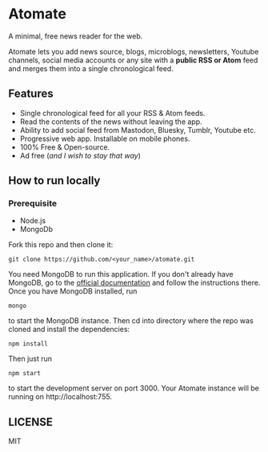 # Atomate

A minimal, free news reader for the web.

Atomate lets you add news source, blogs, microblogs, newsletters, Youtube channels, social media accounts or any site with a **public RSS or Atom** feed and merges them into a single chronological feed.

## Features

- Single chronological feed for all your RSS & Atom feeds.
- Read the contents of the news without leaving the app.
- Ability to add social feed from Mastodon, Bluesky, Tumblr, Youtube etc.
- Progressive web app. Installable on mobile phones.
- 100% Free & Open-source.
- Ad free (_and I wish to stay that way_)

## How to run locally

### Prerequisite

- Node.js
- MongoDb

Fork this repo and then clone it:

```
git clone https://github.com/<your_name>/atomate.git
```

You need MongoDB to run this application. If you don't already have MongoDB, go to the [official documentation](https://docs.mongodb.com/manual/installation/) and follow the instructions there. Once you have MongoDB installed, run

```
mongo
```

to start the MongoDB instance. Then cd into directory where the repo was cloned and install the dependencies:

```
npm install
```

Then just run

```
npm start
```

to start the development server on port 3000. Your Atomate instance will be running on http://localhost:755.

## LICENSE

MIT
